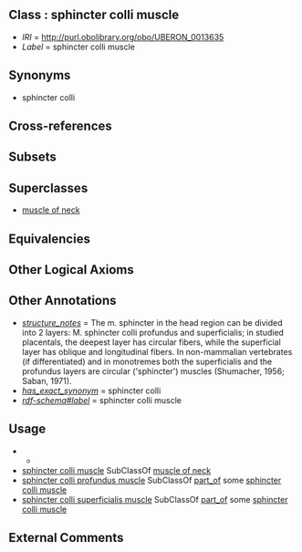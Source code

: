 
## Class : sphincter colli muscle

 * *IRI* = http://purl.obolibrary.org/obo/UBERON_0013635
 * *Label* = sphincter colli muscle

## Synonyms

 * sphincter colli

## Cross-references


## Subsets


## Superclasses

 * [muscle of neck](../../UBERON/77/UBERON_0002377.md)

## Equivalencies


## Other Logical Axioms


## Other Annotations

 * *[structure_notes](../../UBPROP/10/UBPROP_0000010.md)* = The m. sphincter in the head region can be divided into 2 layers: M. sphincter colli profundus and superficialis; in studied placentals, the deepest layer has circular fibers, while the superficial layer has oblique and longitudinal fibers. In non-mammalian vertebrates (if differentiated) and in monotremes both the superficialis and the profundus layers are circular ('sphincter') muscles (Shumacher, 1956; Saban, 1971).
 * *[has_exact_synonym](../../ym/oboInOwl#hasExactSynonym.md)* = sphincter colli
 * *[rdf-schema#label](../../el/rdf-schema#label.md)* = sphincter colli muscle

## Usage

 * -
 * [sphincter colli muscle](../../UBERON/35/UBERON_0013635.md) SubClassOf [muscle of neck](../../UBERON/77/UBERON_0002377.md)
 * [sphincter colli profundus muscle](../../UBERON/09/UBERON_0011509.md) SubClassOf [part_of](../../BFO/50/BFO_0000050.md) some [sphincter colli muscle](../../UBERON/35/UBERON_0013635.md)
 * [sphincter colli superficialis muscle](../../UBERON/08/UBERON_0011508.md) SubClassOf [part_of](../../BFO/50/BFO_0000050.md) some [sphincter colli muscle](../../UBERON/35/UBERON_0013635.md)

## External Comments

